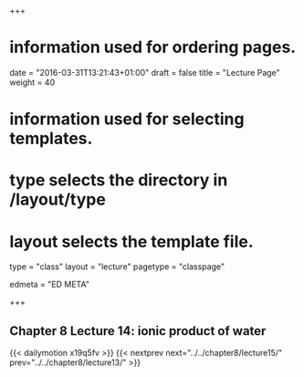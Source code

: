 +++
# information used for ordering pages.
date = "2016-03-31T13:21:43+01:00"
draft = false
title = "Lecture Page"
weight = 40

# information used for selecting templates.
# type selects the directory in /layout/type
# layout selects the template file.

type   = "class"
layout = "lecture"
pagetype = "classpage"





edmeta = "ED META"

+++
## Chapter 8 Lecture 14: ionic product of water
{{< dailymotion x19q5fv >}}
{{< nextprev next="../../chapter8/lecture15/"     prev="../../chapter8/lecture13/"  >}}

